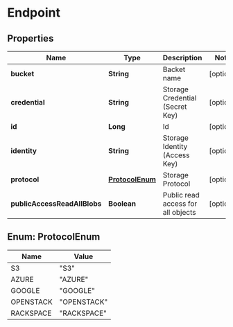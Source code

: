 
# Endpoint

## Properties
Name | Type | Description | Notes
------------ | ------------- | ------------- | -------------
**bucket** | **String** | Backet name |  [optional]
**credential** | **String** | Storage Credential (Secret Key) |  [optional]
**id** | **Long** | Id |  [optional]
**identity** | **String** | Storage Identity (Access Key) |  [optional]
**protocol** | [**ProtocolEnum**](#ProtocolEnum) | Storage Protocol |  [optional]
**publicAccessReadAllBlobs** | **Boolean** | Public read access for all objects |  [optional]


<a name="ProtocolEnum"></a>
## Enum: ProtocolEnum
Name | Value
---- | -----
S3 | &quot;S3&quot;
AZURE | &quot;AZURE&quot;
GOOGLE | &quot;GOOGLE&quot;
OPENSTACK | &quot;OPENSTACK&quot;
RACKSPACE | &quot;RACKSPACE&quot;



